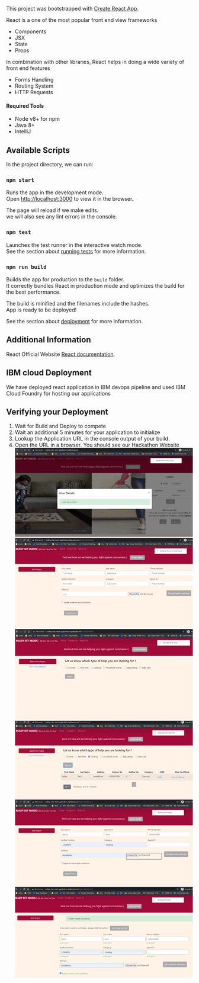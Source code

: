 This project was bootstrapped with [Create React App](https://github.com/facebook/create-react-app).

React is a one of the most popular front end view frameworks
- Components
- JSX
- State
- Props

In combination with other libraries, React helps in doing a wide variety of front end features
- Forms Handling
- Routing System
- HTTP Requests


#### Required Tools

- Node v8+ for npm
- Java 8+
- IntelliJ 

## Available Scripts

In the project directory, we can run:

### `npm start`

Runs the app in the development mode.<br>
Open [http://localhost:3000](http://localhost:3000) to view it in the browser.

The page will reload if we make edits.<br>
we will also see any lint errors in the console.

### `npm test`

Launches the test runner in the interactive watch mode.<br>
See the section about [running tests](https://facebook.github.io/create-react-app/docs/running-tests) for more information.

### `npm run build`

Builds the app for production to the `build` folder.<br>
It correctly bundles React in production mode and optimizes the build for the best performance.

The build is minified and the filenames include the hashes.<br>
App is ready to be deployed!

See the section about [deployment](https://facebook.github.io/create-react-app/docs/deployment) for more information.

## Additional Information

React Official Website [React documentation](https://reactjs.org/).

## IBM cloud Deployment
We have deployed react application in IBM devops pipeline and used IBM Cloud Foundry for hosting our applications

## Verifying your Deployment 

1. Wait for Build and Deploy to compete
2. Wait an additional 5 minutes for your application to initialize
3. Lookup the Application URL in the console output of your build. 
4. Open the URL in a browser. You should see our Hackathon Website
  ![](./screenshots/user_registered_sucess.png) 
  ![](./screenshots/add_helper.png) 
   ![](./screenshots/select_helper_category.png) 
  ![](./screenshots/save_helper.png) 
  ![](./screenshots/upload_helper_certificate.png) 
   ![](./screenshots/helper_add_success.png) 
